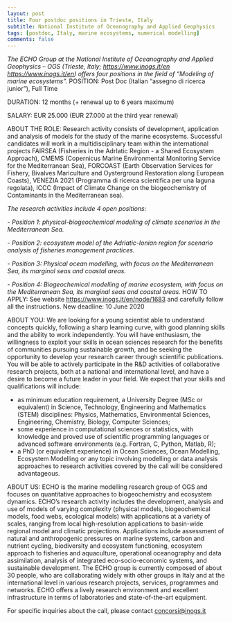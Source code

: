 ```yaml
---
layout: post
title: Four postdoc positions in Trieste, Italy
subtitle: National Institute of Oceanography and Applied Geophysics
tags: [postdoc, Italy, marine ecosystems, numerical modelling]
comments: false
---
```


*The ECHO Group at the National Institute of Oceanography and Applied
Geophysics  – OGS (Trieste, Italy; https://www.inogs.it/en
<https://www.inogs.it/en>) offers four positions in the field of “Modeling
of marine ecosystems”.*
POSITION: Post Doc (Italian “assegno di ricerca junior”), Full Time

DURATION: 12 months (+ renewal up to 6 years maximum)

SALARY: EUR 25.000 (EUR 27.000 at the third year renewal)

ABOUT THE ROLE:
Research activity consists of development, application and analysis of
models for the study of the marine ecosystems. Successful candidates will
work in a multidisciplinary team within the international projects FAIRSEA
(Fisheries in the AdrIatic Region - a Shared Ecosystem Approach), CMEMS
(Copernicus Marine Environmental Monitoring Service for the Mediterranean
Sea), FORCOAST (Earth Observation Services for Fishery, Bivalves
Mariculture and Oysterground Restoration along European Coasts), VENEZIA
2021 (Programma di ricerca scientifica per una laguna regolata), ICCC
(Impact of Climate Change on the biogeochemistry of Contaminants in the
Mediterranean sea).

*The research activities include 4 open positions:*

*- Position 1: physical-biogeochemical modeling of climate scenarios in the
Mediterranean Sea.*

*- Position 2: ecosystem model of the Adriatic-Ionian region for scenario
analysis of fisheries management practices.*

*- Position 3: Physical ocean modelling, with focus on the Mediterranean
Sea, its marginal seas and coastal areas.*


*- Position 4: Biogeochemical modelling of marine ecosystem, with focus on
the Mediterranean Sea, its marginal seas and coastal areas.*
HOW TO APPLY:
See website https://www.inogs.it/en/node/1683 and carefully follow all the
instructions.
New deadline:  10 June 2020

ABOUT YOU:
We are looking for a young scientist able to understand concepts quickly,
following a sharp learning curve, with good planning skills and the ability
to work independently. You will have enthusiasm, the willingness to exploit
your skills in ocean sciences research for the benefits of communities
pursuing sustainable growth, and be seeking the opportunity to develop your
research career through scientific publications. You will be able to
actively participate in the R&D activities of collaborative research
projects, both at a national and international level, and have a desire to
become a future leader in your field.
We expect that your skills and qualifications will include:
- as minimum education requirement, a University Degree (MSc or equivalent)
in Science, Technology, Engineering and Mathematics (STEM) disciplines:
Physics, Mathematics, Environmental Sciences, Engineering, Chemistry,
Biology, Computer Sciences;
- some experience in computational sciences or statistics, with knowledge
and proved use of scientific programming languages or advanced software
environments (e.g. Fortran, C, Python, Matlab, R);
- a PhD (or equivalent experience) in Ocean Sciences, Ocean Modelling,
Ecosystem Modelling or any topic involving modelling or data analysis
approaches to research activities covered by the call will be considered
advantageous.

ABOUT US:
ECHO is the marine modelling research group of OGS and focuses on
quantitative approaches to biogeochemistry and ecosystem dynamics. ECHO’s
research activity includes the development, analysis and use of models of
varying complexity (physical models, biogeochemical models, food webs,
ecological models) with applications at a variety of scales, ranging from
local high-resolution applications to basin-wide regional model and
climatic projections. Applications include assessment of natural and
anthropogenic pressures on marine systems, carbon and nutrient cycling,
biodiversity and ecosystem functioning, ecosystem approach to fisheries and
aquaculture, operational oceanography and data assimilation, analysis of
integrated eco-socio-economic systems, and sustainable development. The
ECHO group is currently composed of about 30 people, who are collaborating
widely with other groups in Italy and at the international level in various
research projects, services, programmes and networks. ECHO offers a lively
research environment and excellent infrastructure in terms of laboratories
and state-of-the-art equipment.

For specific inquiries about the call, please contact concorsi@inogs.it

